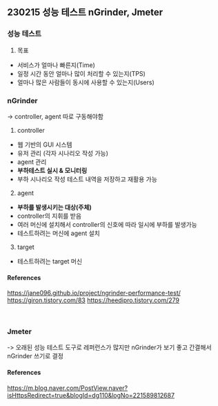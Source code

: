 ## 230215 성능 테스트 nGrinder, Jmeter

### 성능 테스트

1. 목표

- 서비스가 얼마나 빠른지(Time)
- 일정 시간 동안 얼마나 많이 처리할 수 있는지(TPS)
- 얼마나 많은 사람들이 동시에 사용할 수 있는지(Users)
  <br>

### nGrinder

-> controller, agent 따로 구동해야함

1. controller

- 웹 기반의 GUI 시스템
- 유저 관리 (각자 시나리오 작성 가능)
- agent 관리
- **부하테스트 실시 & 모니터링**
- 부하 시나리오 작성 테스트 내역을 저장하고 재활용 가능

2. agent

- **부하를 발생시키는 대상(주체)**
- controller의 지휘를 받음
- 여러 머신에 설치해서 controller의 신호에 따라 일시에 부하를 발생가능
- 테스트하려는 머신에 agent 설치

3. target

- 테스트하려는 target 머신

#### References

https://jane096.github.io/project/ngrinder-performance-test/
https://giron.tistory.com/83
https://heedipro.tistory.com/279

<br>

### Jmeter

-> 오래된 성능 테스트 도구로 레퍼런스가 많지만 nGrinder가 보기 좋고 간결해서 nGrinder 쓰기로 결정

#### References

https://m.blog.naver.com/PostView.naver?isHttpsRedirect=true&blogId=dg110&logNo=221589812687
